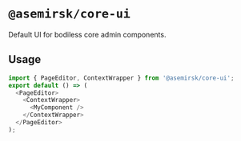 # `@asemirsk/core-ui`

Default UI for bodiless core admin components.

## Usage

```javascript
import { PageEditor, ContextWrapper } from '@asemirsk/core-ui';
export default () => (
  <PageEditor>
    <ContextWrapper>
      <MyComponent />
    </ContextWrapper>
  </PageEditor>
);
```

